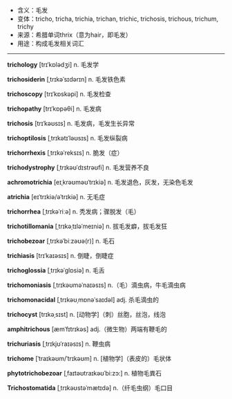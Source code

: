- <span class="definition">含义：毛发</span>
- <span class="definition">变体：tricho, tricha, trichia, trichan, trichic, trichosis, trichous, trichum, trichy</span>
- <span class="definition">来源：希腊单词thrix（意为hair，即毛发）</span>
- <span class="definition">用途：构成毛发相关词汇</span>


---


<span class="vocabulary">**trichology**</span> [trɪˈkɒlədʒi] n. 毛发学

<span class="vocabulary">**trichosiderin**</span> [ˌtrɪkəˈsɪdərɪn] n. 毛发铁色素

<span class="vocabulary">**trichoscopy**</span> [trɪˈkɒskəpi] n. 毛发检查

<span class="vocabulary">**trichopathy**</span> [trɪˈkɒpəθi] n. 毛发病

<span class="vocabulary">**trichosis**</span> [trɪˈkəʊsɪs] n. 毛发病，毛发生长异常

<span class="vocabulary">**trichoptilosis**</span> [ˌtrɪkətɪˈləʊsɪs] n. 毛发纵裂病

<span class="vocabulary">**trichorrhexis**</span> [ˌtrɪkəˈreksɪs] n. 脆发（症）

<span class="vocabulary">**trichodystrophy**</span> [ˌtrɪkəʊˈdɪstrəʊfi] n. 毛发营养不良

<span class="vocabulary">**achromotrichia**</span> [eɪˌkrəʊməʊˈtrɪkiə] n. 毛发退色，灰发，无染色毛发

<span class="vocabulary">**atrichia**</span> [eɪˈtrɪkiə/əˈtrɪkiə] n. 无毛症

<span class="vocabulary">**trichorrhea**</span> [ˌtrɪkəˈriːə] n. 秃发病；骤脱发（毛）

<span class="vocabulary">**trichotillomania**</span> [ˌtrɪkəˌtɪləˈmeɪniə] n. 拔毛发癖，拔毛发狂

<span class="vocabulary">**trichobezoar**</span> [ˌtrɪkəˈbiːzəʊə(r)] n. 毛石

<span class="vocabulary">**trichiasis**</span> [trɪˈkaɪəsɪs] n. 倒睫，倒睫症

<span class="vocabulary">**trichoglossia**</span> [ˌtrɪkəˈglɒsiə] n. 毛舌

<span class="vocabulary">**trichomoniasis**</span> [ˌtrɪkəʊməˈnaɪəsɪs] n.（毛）滴虫病，牛毛滴虫病

<span class="vocabulary">**trichomonacidal**</span> [ˌtrɪkəʊˌmɒnəˈsaɪdəl] adj. 杀毛滴虫的

<span class="vocabulary">**trichocyst**</span> [trɪkəˌsɪst] n. [动物学]（刺）丝胞，丝泡，线泡

<span class="vocabulary">**amphitrichous**</span> [æmˈfɪtrɪkəs] adj.（微生物）两端有鞭毛的

<span class="vocabulary">**trichuriasis**</span> [ˌtrɪkjʊˈraɪəsɪs] n. 鞭虫病

<span class="vocabulary">**trichome**</span> [ˈtraɪkəʊm/ˈtrɪkəʊm] n. [植物学]（表皮的）毛状体

<span class="vocabulary">**phytotrichobezoar**</span> [ˌfaɪtəʊtraɪkəʊˈbi:zɔ:] n. 植物毛粪石

<span class="vocabulary">**Trichostomatida**</span> [ˌtrɪkəʊstəˈmætɪdə] n.（纤毛虫纲）毛口目